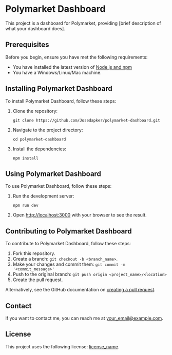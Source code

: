 # Polymarket Dashboard

This project is a dashboard for Polymarket, providing [brief description of what your dashboard does].

## Prerequisites

Before you begin, ensure you have met the following requirements:
* You have installed the latest version of [Node.js and npm](https://nodejs.org/en/download/)
* You have a Windows/Linux/Mac machine.

## Installing Polymarket Dashboard

To install Polymarket Dashboard, follow these steps:

1. Clone the repository:
   ```
   git clone https://github.com/Josedapker/polymarket-dashboard.git
   ```
2. Navigate to the project directory:
   ```
   cd polymarket-dashboard
   ```
3. Install the dependencies:
   ```
   npm install
   ```

## Using Polymarket Dashboard

To use Polymarket Dashboard, follow these steps:

1. Run the development server:
   ```
   npm run dev
   ```
2. Open [http://localhost:3000](http://localhost:3000) with your browser to see the result.

## Contributing to Polymarket Dashboard

To contribute to Polymarket Dashboard, follow these steps:

1. Fork this repository.
2. Create a branch: `git checkout -b <branch_name>`.
3. Make your changes and commit them: `git commit -m '<commit_message>'`
4. Push to the original branch: `git push origin <project_name>/<location>`
5. Create the pull request.

Alternatively, see the GitHub documentation on [creating a pull request](https://help.github.com/en/github/collaborating-with-issues-and-pull-requests/creating-a-pull-request).

## Contact

If you want to contact me, you can reach me at <your_email@example.com>.

## License

This project uses the following license: [license_name](<link_to_license>).

